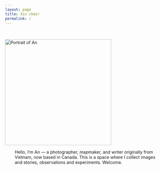 ```yaml
---
layout: page
title: Xin chào!
permalink: /
---
```


<div class="d-flex align-items-center" style="max-width: 800px; margin: 0 auto; padding: 2rem 0;">
  <div style="flex-shrink: 0;">
    <img src="{{ '/assets/images/Self_with_dinosaur.jpg' | relative_url }}" alt="Portrait of An" 
         class="rounded-circle" style="width: 350px; height: 350px; object-fit: cover;">
  </div>
  <div style="margin-left: 2rem;">
    <p>Hello, I’m An — a photographer, mapmaker, and writer originally from Vietnam, now based in Canada.  
    This is a space where I collect images and stories, observations and experiments. Welcome.</p>
  </div>
</div>



